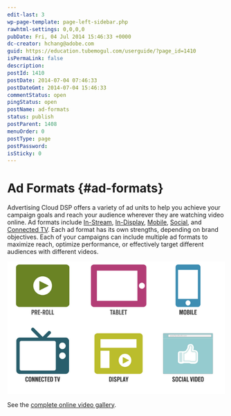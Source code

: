 ```yaml
---
edit-last: 3
wp-page-template: page-left-sidebar.php
rawhtml-settings: 0,0,0,0
pubDate: Fri, 04 Jul 2014 15:46:33 +0000
dc-creator: hchang@adobe.com
guid: https://education.tubemogul.com/userguide/?page_id=1410
isPermaLink: false
description: 
postId: 1410
postDate: 2014-07-04 07:46:33
postDateGmt: 2014-07-04 15:46:33
commentStatus: open
pingStatus: open
postName: ad-formats
status: publish
postParent: 1408
menuOrder: 0
postType: page
postPassword: 
isSticky: 0
---
```


# Ad Formats {#ad-formats}

Advertising Cloud DSP offers a variety of ad units to help you achieve your campaign goals and reach your audience wherever they are watching video online. Ad formats include [In-Stream](ad-formats/in-stream.md), [In-Display](ad-formats/in-display.md), [Mobile](ad-formats/mobile.md), [Social](ad-formats/social.md), and [Connected TV](ad-formats/connected-tv.md). Each ad format has its own strengths, depending on brand objectives. Each of your campaigns can include multiple ad formats to maximize reach, optimize performance, or effectively target different audiences with different videos.

![ad formats](assets/ad-formats.png "ad formats")

See the [complete online video gallery](https://gallery.tubemogul.com/).
